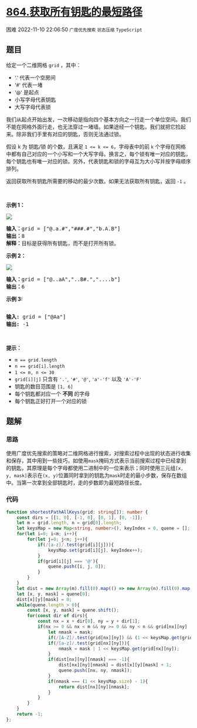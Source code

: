 # [864.获取所有钥匙的最短路径](https://leetcode.cn/problems/shortest-path-to-get-all-keys)
<span class="diff diff-hard">困难</span>
2022-11-10 22:06:50 `广度优先搜索` `状态压缩` `TypeScript`
## 题目
<p>给定一个二维网格&nbsp;<code>grid</code>&nbsp;，其中：</p>

<ul>
  <li><span style="font-size:12.6px"><span style="background-color:#f9f2f4">'.'</span></span> 代表一个空房间</li>
  <li><span style="font-size:12.6px"><span style="background-color:#f9f2f4">'#'</span></span> 代表一堵</li>
  <li><span style="font-size:12.6px"><span style="background-color:#f9f2f4">'@'</span></span>&nbsp;是起点</li>
  <li>小写字母代表钥匙</li>
  <li>大写字母代表锁</li>
</ul>

<p>我们从起点开始出发，一次移动是指向四个基本方向之一行走一个单位空间。我们不能在网格外面行走，也无法穿过一堵墙。如果途经一个钥匙，我们就把它捡起来。除非我们手里有对应的钥匙，否则无法通过锁。</p>

<p>假设 k&nbsp;为 钥匙/锁 的个数，且满足&nbsp;<code>1 &lt;= k&nbsp;&lt;= 6</code>，字母表中的前 <code>k</code>&nbsp;个字母在网格中都有自己对应的一个小写和一个大写字母。换言之，每个锁有唯一对应的钥匙，每个钥匙也有唯一对应的锁。另外，代表钥匙和锁的字母互为大小写并按字母顺序排列。</p>

<p>返回获取所有钥匙所需要的移动的最少次数。如果无法获取所有钥匙，返回&nbsp;<code>-1</code>&nbsp;。</p>

<p>&nbsp;</p>

<p><strong>示例 1：</strong></p>

<p><img src="https://assets.leetcode.com/uploads/2021/07/23/lc-keys2.jpg" /></p>

<pre>
<strong>输入：</strong>grid = ["@.a.#","###.#","b.A.B"]
<strong>输出：</strong>8
<strong>解释：</strong>目标是获得所有钥匙，而不是打开所有锁。
</pre>

<p><strong>示例 2：</strong></p>

<p><img src="https://assets.leetcode.com/uploads/2021/07/23/lc-key2.jpg" /></p>

<pre>
<strong>输入：</strong>grid = ["@..aA","..B#.","....b"]
<strong>输出：</strong>6
</pre>

<p><strong>示例 3:</strong></p>
<img alt="" src="https://assets.leetcode.com/uploads/2021/07/23/lc-keys3.jpg" />
<pre>
<strong>输入:</strong> grid = ["@Aa"]
<strong>输出:</strong> -1</pre>

<p>&nbsp;</p>

<p><strong>提示：</strong></p>

<ul>
  <li><code>m == grid.length</code></li>
  <li><code>n == grid[i].length</code></li>
  <li><code>1 &lt;= m, n &lt;= 30</code></li>
  <li><code>grid[i][j]</code>&nbsp;只含有&nbsp;<code>'.'</code>,&nbsp;<code>'#'</code>,&nbsp;<code>'@'</code>,&nbsp;<code>'a'-</code><code>'f</code><code>'</code>&nbsp;以及&nbsp;<code>'A'-'F'</code></li>
  <li>钥匙的数目范围是&nbsp;<code>[1, 6]</code>&nbsp;</li>
  <li>每个钥匙都对应一个 <strong>不同</strong> 的字母</li>
  <li>每个钥匙正好打开一个对应的锁</li>
</ul>


## 题解
### 思路
使用广度优先搜索的策略对二维网格进行搜索，对搜索过程中出现的状态进行收集和保存，其中用到一些技巧，如使用`mask`掩码方式表示当前搜索过程中已经拿到的钥匙，其原理是每个字母都使用二进制中的一位来表示；同时使用三元组`[x, y, mask]`表示在`(x, y)`位置同时拿到的钥匙为`mask`时走的最小步数，保存在数组中。当第一次拿到全部钥匙时，走的步数即为最短路径长度。

### 代码
```typescript
function shortestPathAllKeys(grid: string[]): number {
    const dirs = [[1, 0], [-1, 0], [0, 1], [0, -1]];
    let m = grid.length, n = grid[0].length;
    let keysMap = new Map<string, number>(), keyIndex = 0, quene = [];
    for(let i=0; i<m; i++){
        for(let j=0; j<n; j++){
            if(/[a-z]/.test(grid[i][j])){
                keysMap.set(grid[i][j], keyIndex++);
            }
            if(grid[i][j] === '@'){
                quene.push([i, j, 0]);
            }
        }
    }
    let dist = new Array(m).fill(0).map(() => new Array(n).fill(0).map(() => new Array(1 << keysMap.size).fill(-1)));
    let [x, y, mask] = quene[0];
    dist[x][y][mask] = 0;
    while(quene.length > 0){
        const [x, y, mask] = quene.shift();
        for(const dir of dirs){
            const nx = x + dir[0], ny = y + dir[1];
            if(nx >= 0 && nx < m && ny >= 0 && ny < n && grid[nx][ny] != '#'){
                let nmask = mask;
                if(/[A-Z]/.test(grid[nx][ny]) && (1 << keysMap.get(grid[nx][ny].toLocaleLowerCase()) & nmask) === 0) continue;
                if(/[a-z]/.test(grid[nx][ny])){
                    nmask = mask | 1 << keysMap.get(grid[nx][ny]);
                }
                if(dist[nx][ny][nmask] === -1){
                    dist[nx][ny][nmask] = dist[x][y][mask] + 1;
                    quene.push([nx, ny, nmask]);
                }
                if(nmask === (1 << keysMap.size) - 1){
                    return dist[nx][ny][nmask];
                }
            }
        }
    }
    return -1;
};
```
